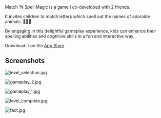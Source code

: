 Match 'N Spell Magic is a game I co-developed with 2 friends.

It invites children to match letters which spell out the names of adorable animals. 🦁🐰🦉

By engaging in this delightful gameplay experience, kids can enhance their spelling abilities and cognitive skills in a fun and interactive way.

Download it on the [App Store](https://apps.apple.com/app/match-n-spell-magic/id1661527186)

## Screenshots

![level_selection.jpg](./images/level_selection.jpg)

![gameplay_2.jpg](./images/gameplay_2.jpg)

![gameplay_1.jpg](./images/gameplay_1.jpg)

![level_complete.jpg](./images/level_complete.jpg)

![fact.jpg](./images/fact.jpg)
